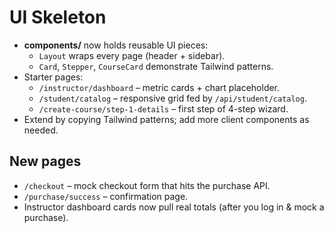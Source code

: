 # UI Skeleton

* **components/** now holds reusable UI pieces:
  * `Layout` wraps every page (header + sidebar).
  * `Card`, `Stepper`, `CourseCard` demonstrate Tailwind patterns.
* Starter pages:
  * `/instructor/dashboard` – metric cards + chart placeholder.
  * `/student/catalog` – responsive grid fed by `/api/student/catalog`.
  * `/create-course/step-1-details` – first step of 4-step wizard.
* Extend by copying Tailwind patterns; add more client components as needed.

## New pages

* `/checkout` – mock checkout form that hits the purchase API.
* `/purchase/success` – confirmation page.
* Instructor dashboard cards now pull real totals (after you log in & mock a purchase).

